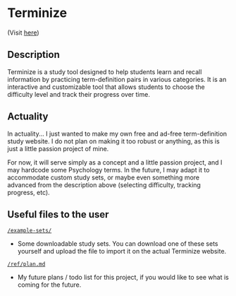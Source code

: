 # Terminize

(Visit [here](https://piano-miles.github.io/terminize/))

## Description

Terminize is a study tool designed to help students learn and recall information by practicing term-definition pairs in various categories. It is an interactive and customizable tool that allows students to choose the difficulty level and track their progress over time.

## Actuality

In actuality... I just wanted to make my own free and ad-free term-definition study website. I do not plan on making it too robust or anything, as this is just a little passion project of mine.

For now, it will serve simply as a concept and a little passion project, and I may hardcode some Psychology terms. In the future, I may adapt it to accommodate custom study sets, or maybe even something more advanced from the description above (selecting difficulty, tracking progress, etc).

## Useful files to the user

[`/example-sets/`](https://github.com/piano-miles/terminize/tree/main/example-sets)

- Some downloadable study sets. You can download one of these sets yourself and upload the file to import it on the actual Terminize website.

[`/ref/plan.md`](https://github.com/piano-miles/terminize/blob/main/ref/plan.md)

- My future plans / todo list for this project, if you would like to see what is coming for the future.
